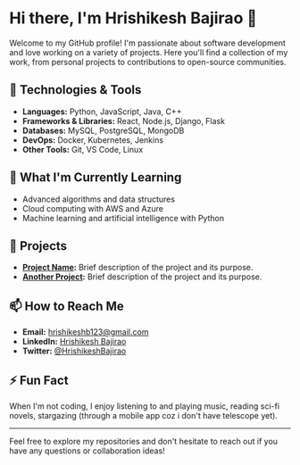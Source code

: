 # Hi there, I'm Hrishikesh Bajirao 👋

Welcome to my GitHub profile! I'm passionate about software development and love working on a variety of projects. Here you'll find a collection of my work, from personal projects to contributions to open-source communities.

## 🔧 Technologies & Tools

- **Languages:** Python, JavaScript, Java, C++
- **Frameworks & Libraries:** React, Node.js, Django, Flask
- **Databases:** MySQL, PostgreSQL, MongoDB
- **DevOps:** Docker, Kubernetes, Jenkins
- **Other Tools:** Git, VS Code, Linux

## 🌱 What I'm Currently Learning

- Advanced algorithms and data structures
- Cloud computing with AWS and Azure
- Machine learning and artificial intelligence with Python

## 🚀 Projects

- **[Project Name](https://github.com/HrishikeshBajirao/project-name):** Brief description of the project and its purpose.
- **[Another Project](https://github.com/HrishikeshBajirao/another-project):** Brief description of the project and its purpose.

## 📫 How to Reach Me

- **Email:** hrishikeshb123@gmail.com
- **LinkedIn:** [Hrishikesh Bajirao](https://www.linkedin.com/in/hrishikeshbajirao/)
- **Twitter:** [@HrishikeshBajirao](https://twitter.com/HrishikeshBajirao)

## ⚡ Fun Fact

When I'm not coding, I enjoy listening to and playing music, reading sci-fi novels, stargazing (through a mobile app coz i don't have telescope yet).

---

Feel free to explore my repositories and don't hesitate to reach out if you have any questions or collaboration ideas!
